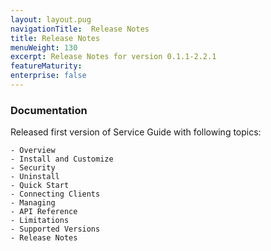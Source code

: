 ```yaml
---
layout: layout.pug
navigationTitle:  Release Notes
title: Release Notes
menuWeight: 130
excerpt: Release Notes for version 0.1.1-2.2.1
featureMaturity:
enterprise: false
---
```


### Documentation

Released first version of Service Guide with following topics:

    - Overview
    - Install and Customize
    - Security
    - Uninstall
    - Quick Start
    - Connecting Clients
    - Managing
    - API Reference
    - Limitations
    - Supported Versions
    - Release Notes
   
